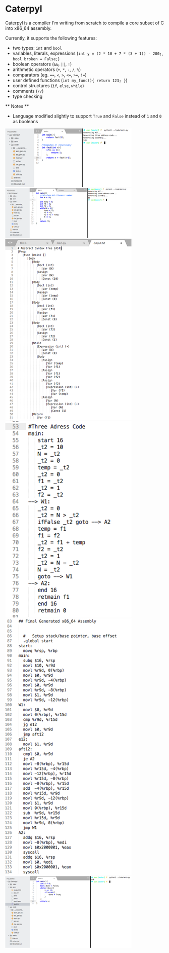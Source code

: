 # Caterpyl

Caterpyl is a compiler I'm writing from scratch to compile a core subset of C into x86_64 assembly.

Currently, it supports the following features:
- two types: `int` and `bool` 
- variables, literals, expressions (`int y = (2 * 10 + 7 * (3 + 1)) - 200;`, `bool broken = False;`)
- boolean operators (`&&`, `||`, `!`)
- arithmetic operators (`+`, `*`, `-`, `/`, `%`)
- comparators (eg. `==`, `<`, `>`, `<=`, `>=`, `!=`)
- user defined functions (`int my_func(){ return 123; }`)
- control structures (`if`, `else`, `while`)
- comments (`//`)
- type checking


** Notes **
- Language modified slightly to support `True` and `False` instead of `1` and `0` as booleans


<img src="static/pic1.png" width="400">
<img src="static/pic2.png" width="400">
<img src="static/pic3.png" width="400">
<img src="static/pic4.png" width="400">
<img src="static/pic5.png" width="400">
<img src="static/pic6.png" width="400">
